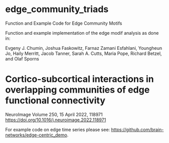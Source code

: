 # edge_community_triads
Function and Example Code for Edge Community Motifs

Function and example implementation of the edge modif analysis as done in:

Evgeny J. Chumin, Joshua Faskowitz, Farnaz Zamani Esfahlani, Youngheun Jo,
Haily Merritt, Jacob Tanner, Sarah A. Cutts, Maria Pope, Richard Betzel, and Olaf Sporns
# Cortico-subcortical interactions in overlapping communities of edge functional connectivity
NeuroImage Volume 250, 15 April 2022, 118971
https://doi.org/10.1016/j.neuroimage.2022.118971

For example code on edge time series please see: https://github.com/brain-networks/edge-centric_demo.
